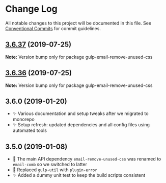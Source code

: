 # Change Log

All notable changes to this project will be documented in this file.
See [Conventional Commits](https://conventionalcommits.org) for commit guidelines.

## [3.6.37](https://gitlab.com/codsen/codsen/compare/gulp-email-remove-unused-css@3.6.36...gulp-email-remove-unused-css@3.6.37) (2019-07-25)

**Note:** Version bump only for package gulp-email-remove-unused-css





## [3.6.36](https://gitlab.com/codsen/codsen/compare/gulp-email-remove-unused-css@3.6.35...gulp-email-remove-unused-css@3.6.36) (2019-07-25)

**Note:** Version bump only for package gulp-email-remove-unused-css

## 3.6.0 (2019-01-20)

- ✨ Various documentation and setup tweaks after we migrated to monorepo
- ✨ Setup refresh: updated dependencies and all config files using automated tools

## 3.5.0 (2019-01-08)

- 🔧 The main API dependency `email-remove-unused-css` was renamed to `email-comb` so we switched to latter
- 🔧 Replaced `gulp-util` with `plugin-error`
- ✨ Added a dummy unit test to keep the build scripts consistent
